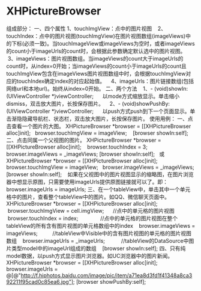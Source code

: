 # XHPictureBrowser

组成部分：
  一、四个属性
    1、touchImgView：点中的图片视图
    2、touchIndex：点中的图片视图(touchImgView)在图片视图数组(imageViews)中的下标(必须一致)。当touchImageView或imageViews为空时，或者imageViews的count小于imageUrls的count时，会根据此参数确定默认选中的图片视图。
    3、imageViews：图片视图数组。当imageViews的count大于imageUrls的count时，从index=0开始；当imageViews的count小于imageUrls的count且touchImgView包含在imageViews图片视图数组中时，会根据touchImgView对应的touchIndex确定index的对应起始值。
    4、imageUrls：图片链接数组(包括网络url和本地url)。始终从index=0开始。
  二、两个方法
    1、- (void)showIn:(UIViewController *)viewController;
      以mode方式缩放显示。单击缩小dismiss，双击放大图片，长按保存图片。
    2、- (void)showPushBy:(UIViewController *)viewController;
      以push方式push到下一个页面显示。单击渐隐隐藏导航栏、状态栏，双击放大图片，长按保存图片。
使用用例：
一、点击查看一个图片的大图。
    XHPictureBrowser *browser = [[XHPictureBrowser alloc]init];
    browser.touchImgView = imageView; 
    [browser showIn:self];
二、点击同属一个父视图的图片。
    XHPictureBrowser *browser = [[XHPictureBrowser alloc]init];
    browser.touchIndex = 3;
    browser.imageViews = _imageViews;
    [browser showIn:self];
    或
    XHPictureBrowser *browser = [[XHPictureBrowser alloc]init];
    browser.touchImgView = imageView; 
    browser.imageViews = _imageViews;
    [browser showIn:self];
    如果在父视图中的图片视图显示的缩略图，在图片浏览器中想显示原图，只需要使用imageUrls提供原图链接就可以了。即：browser.imageUrls = imageUrls;
三、在一个tableView中，单击其中一个单元格中的图片，查看整个tableView中的图片。如QQ、微信聊天页面中。
    XHPictureBrowser *browser = [[XHPictureBrowser alloc]init];
    browser.touchImgView = cell.imgView;      //点中的单元格的图片视图
    browser.touchIndex = index;               //点中的单元格的图片视图在整个tableView的所有含有图片视图的单元格数组中的index
    browser.imageViews = imageViews;          //tableView中Visible中的含有图片视图的单元格的图片视图数组
    browser.imageUrls = _imageUrls;           //tableView的DataSource中图片类型model中的imageUrl组成的数组
    [browser showIn:self];
四、只有纯model数据，以push方式显示图片浏览器。如UC浏览器中的图片新闻。
    XHPictureBrowser *browser = [[XHPictureBrowser alloc]init];
    browser.imageUrls = @[@"http://f.hiphotos.baidu.com/image/pic/item/a71ea8d3fd1f41348a8ca392211f95cad0c85ea6.jpg"];
    [browser showPushBy:self];
		
    
